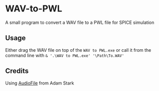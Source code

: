 # WAV-to-PWL
A small program to convert a WAV file to a PWL file for SPICE simulation


## Usage
Either drag the WAV file on top of the `WAV to PWL.exe` or call it from the command line with `& '.\WAV to PWL.exe' '\Path\To.WAV'`


## Credits
Using [AudioFile](https://github.com/adamstark/AudioFile) from Adam Stark
